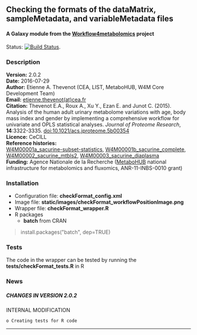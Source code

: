 ## Checking the formats of the dataMatrix, sampleMetadata, and variableMetadata files  
#### A Galaxy module from the [Workflow4metabolomics](http://workflow4metabolomics.org) project

Status: [![Build Status](https://travis-ci.org/workflow4metabolomics/checkformat.svg?branch=master)](https://travis-ci.org/workflow4metabolomics/checkformat).

### Description

**Version:** 2.0.2  
**Date:** 2016-07-29  
**Author:** Etienne A. Thevenot (CEA, LIST, MetaboHUB, W4M Core Development Team)   
**Email:** [etienne.thevenot(at)cea.fr](mailto:etienne.thevenot@cea.fr)  
**Citation:** Thevenot E.A., Roux A., Xu Y., Ezan E. and Junot C. (2015). Analysis of the human adult urinary metabolome variations with age, body mass index and gender by implementing a comprehensive workflow for univariate and OPLS statistical analyses. *Journal of Proteome Research*, **14**:3322-3335. [doi:10.1021/acs.jproteome.5b00354](http://dx.doi.org/10.1021/acs.jproteome.5b00354)  
**Licence:** CeCILL  
**Reference histories:**  
[W4M00001a_sacurine-subset-statistics](http://galaxy.workflow4metabolomics.org/history/list_published), [W4M00001b_sacurine_complete](http://galaxy.workflow4metabolomics.org/history/list_published),
[W4M00002_sacurine_mtbls2](http://galaxy.workflow4metabolomics.org/history/list_published), [W4M00003_sacurine_diaplasma](http://galaxy.workflow4metabolomics.org/history/list_published)  
**Funding:** Agence Nationale de la Recherche ([MetaboHUB](http://www.metabohub.fr/index.php?lang=en&Itemid=473) national infrastructure for metabolomics and fluxomics, ANR-11-INBS-0010 grant)

### Installation

* Configuration file: **checkFormat_config.xml**
* Image file: **static/images/checkFormat_workflowPositionImage.png**   
* Wrapper file: **checkFormat_wrapper.R**  
* R packages  
    + **batch** from CRAN  
> install.packages("batch", dep=TRUE)   

### Tests

The code in the wrapper can be tested by running the **tests/checkFormat_tests.R** in R  

### News

##### CHANGES IN VERSION 2.0.2  

INTERNAL MODIFICATION  

    o Creating tests for R code  
    
***